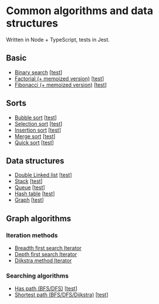 # Common algorithms and data structures

Written in Node + TypeScript, tests in Jest.

## Basic
+ [Binary search](src/base/binary-search.ts) [[test](src/base/__test/binary-search.test.ts)]
+ [Factorial (+ memoized version)](src/base/factorial.ts) [[test](src/base/__test/factorial.test.ts)]
+ [Fibonacci (+ memoized version)](src/base/fibonacci.ts) [[test](src/base/__test/fibonacci.test.ts)]

## Sorts
+ [Bubble sort](src/sorts/bubble-sort.ts) [[test](src/sorts/__test/sorts.test.ts)]
+ [Selection sort](src/sorts/select-sort.ts) [[test](src/sorts/__test/sorts.test.ts)]
+ [Insertion sort](src/sorts/insertion-sort.ts) [[test](src/sorts/__test/sorts.test.ts)]
+ [Merge sort](src/sorts/merge-sort.ts) [[test](src/sorts/__test/sorts.test.ts)]
+ [Quick sort](src/sorts/quick-sort.ts) [[test](src/sorts/__test/sorts.test.ts)]

## Data structures
+ [Double Linked list](src/data-structures/LinkedList/DoubleLinkedList/DoubleLinkedList.ts) [[test](src/data-structures/LinkedList/__test__/linked-list.test.ts)]
+ [Stack](src/data-structures/Stack/Stack.ts) [[test](src/data-structures/Stack/__test__/stack.test.ts)]
+ [Queue](src/data-structures/Queue/Queue.ts) [[test](src/data-structures/Queue/__test__/queue.test.ts)]
+ [Hash table](src/data-structures/HashTable/HashTable.ts) [[test](src/data-structures/HashTable/__test__/hash-table.test.ts)]
+ [Graph](src/data-structures/Graph/Graph.ts) [[test](src/data-structures/Graph/__test__/graph.test.ts)]

## Graph algorithms
### Iteration methods
+ [Breadth first search Iterator](src/data-structures/Graph/iterator/GraphIteratorBFS.ts)
+ [Depth first search Iterator](src/data-structures/Graph/iterator/GraphIteratorDFS.ts)
+ [Dijkstra method Iterator](src/data-structures/Graph/iterator/GraphIteratorDijkstra.ts)
### Searching algorithms
+ [Has path (BFS/DFS)](src/graph-search/has-path.ts) [[test](src/graph-search/__test/has-path.test.ts)]
+ [Shortest path (BFS/DFS/Dijkstra)](src/graph-search/shortest-path.ts) [[test](src/graph-search/__test/shortest-path.test.ts)]
